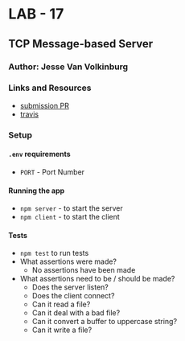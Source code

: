 # LAB - 17

## TCP Message-based Server

### Author: Jesse Van Volkinburg

### Links and Resources
* [submission PR](https://github.com/401-advanced-javascript-jv/17-TCP-message-app/pull/1)
* [travis](https://travis-ci.com/401-advanced-javascript-jv/17-TCP-message-app)

### Setup
#### `.env` requirements
* `PORT` - Port Number

#### Running the app
* `npm server` - to start the server
* `npm client` - to start the client
  
#### Tests
* `npm test` to run tests
* What assertions were made?
  * No assertions have been made
* What assertions need to be / should be made?
  * Does the server listen?
  * Does the client connect?
  * Can it read a file?
  * Can it deal with a bad file?
  * Can it convert a buffer to uppercase string?
  * Can it write a file?


